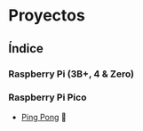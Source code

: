 # Proyectos 

## Índice

### Raspberry Pi (3B+, 4 & Zero)

### Raspberry Pi Pico
- [Ping Pong](https://github.com/irvyncornejo/raspberry-pi/tree/main/raspberry-pi-pico) 🏓
